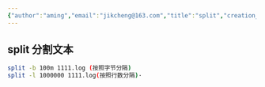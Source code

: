 ```yaml
---
{"author":"aming","email":"jikcheng@163.com","title":"split","creation_date":"2022-06-27 15:57","Last modified date":"2022-11-25 16:11","tags":"split","File Folder with relative path":"system/Doc/Linux/Linux Doc/Linux CMD","remark":null,"other":null,"dg-publish":true,"permalink":"/system/doc/linux/linux-doc/linux-cmd/split/","dgPassFrontmatter":true}
---
```



##  split 分割文本
```sh
split -b 100m 1111.log (按照字节分隔)
split -l 1000000 1111.log(按照行数分隔)·
```